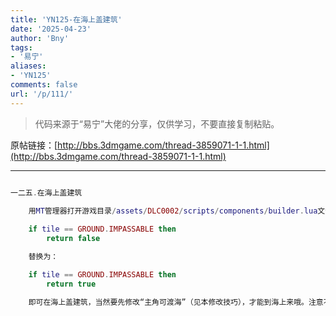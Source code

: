 ```yaml
---
title: 'YN125-在海上盖建筑'
date: '2025-04-23'
author: 'Bny'
tags:
- '易宁'
aliases:
- 'YN125'
comments: false
url: '/p/111/'
---
```


> 代码来源于“易宁”大佬的分享，仅供学习，不要直接复制粘贴。

原帖链接：[http://bbs.3dmgame.com/thread-3859071-1-1.html](http://bbs.3dmgame.com/thread-3859071-1-1.html)

---

```lua  

一二五.在海上盖建筑

	用MT管理器打开游戏目录/assets/DLC0002/scripts/components/builder.lua文件，将下列内容：
	
	if tile == GROUND.IMPASSABLE then
		return false

	替换为：

	if tile == GROUND.IMPASSABLE then
		return true

	即可在海上盖建筑，当然要先修改“主角可渡海”（见本修改技巧），才能到海上来哦。注意不要在海上造墙和农田，除非你的计算机硬件配置很高

```  


